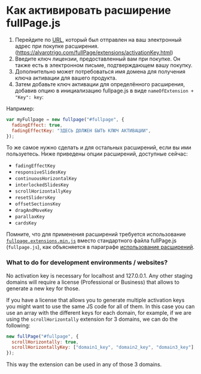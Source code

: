 # Как активировать расширение fullPage.js

1. Перейдите по [URL](https://alvarotrigo.com/fullPage/extensions/activationKey.html), который был отправлен на ваш электронный адрес при покупке расширения. (https://alvarotrigo.com/fullPage/extensions/activationKey.html)
2. Введите ключ лицензии, предоставленный вам при покупке. Он также есть в электронном письме, подтверждающем вашу покупку.
3. Дополнительно может потребоваться имя домена для получения ключа активации для вашего продукта.
4. Затем добавьте ключ активации для определённого расширения, добавив опцию в инициализацию fullpage.js в виде `nameOfExtension + "Key": key`:

Например:

```javascript
var myFullpage = new fullpage("#fullpage", {
  fadingEffect: true,
  fadingEffectKey: "ЗДЕСЬ ДОЛЖЕН БЫТЬ КЛЮЧ АКТИВАЦИИ",
});
```

То же самое нужно сделать и для остальных расширений, если вы ими пользуетесь. Ниже приведены опции расширений, доступные сейчас:

- `fadingEffectKey`
- `responsiveSlidesKey`
- `continuousHorizontalKey`
- `interlockedSlidesKey`
- `scrollHorizontallyKey`
- `resetSlidersKey`
- `offsetSectionsKey`
- `dragAndMoveKey`
- `parallaxKey`
- `cardsKey`

Помните, что для применения расширений требуется использование [`fullpage.extensions.min.js`](https://github.com/alvarotrigo/fullPage.js/blob/master/dist/fullpage.extensions.min.js) вместо стандартного файла fullPage.js (`fullpage.js`), как объясняется в параграфе [использование расширений](https://github.com/alvarotrigo/fullPage.js#use-extensions).

### What to do for development environments / websites?

No activation key is necessary for localhost and 127.0.0.1. Any other staging domains will require a license (Professional or Business) that allows to generate a new key for those.

If you have a license that allows you to generate multiple activation keys you might want to use the same JS code for all of them. In this case you can use an array with the different keys for each domain, for example, if we are using the `scrollHorizontally` extension for 3 domains, we can do the following:

```js
new fullPage("#fullpage", {
  scrollHorizontally: true,
  scrollHorizontallyKey: ["domain1_key", "domain2_key", "domain3_key"],
});
```

This way the extension can be used in any of those 3 domains.

